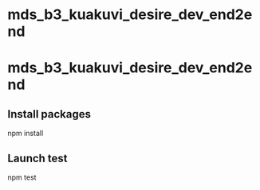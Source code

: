 # mds_b3_kuakuvi_desire_dev_end2end
# mds_b3_kuakuvi_desire_dev_end2end

## Install packages

npm install

## Launch test

npm test

